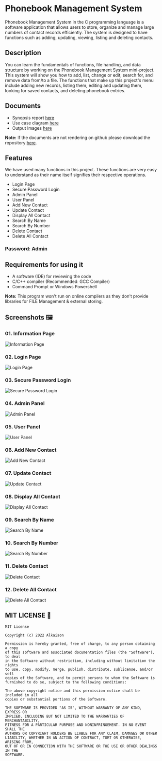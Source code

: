
# Phonebook Management System

Phonebook Management System in the C programming language is a software application that allows users to store, organize and manage large numbers of contact records efficiently. The system is designed to have functions such as adding, updating, viewing, listing and deleting contacts.

## Description

You can learn the fundamentals of functions, file handling, and data 
structure by working on the Phonebook Management System mini-project. 
This system will show you how to add, list, change or edit, search for, and 
remove data from/to a file. The functions that make up this project's menu 
include adding new records, listing them, editing and updating them, looking 
for saved contacts, and deleting phonebook entries.

## Documents 

- Synopsis report [here](/Documents/PhonebookManagementSystem_Synopsis.pdf)
- Use case diagram [here](/Documents/PhonebookManagementSystem_UseCaseDiagram.pdf)
- Output Images [here](/Images/)

**Note:** If the documents are not rendering on github please download the repository [here](https://github.com/Alkaison/Phonebook-Management-System/archive/refs/heads/main.zip). 

## Features 

We have used many functions in this project. These functions are very easy to understand as their name itself signifies their respective operations.

- Login Page
- Secure Password Login
- Admin Panel
- User Panel
- Add New Contact
- Update Contact
- Display All Contact
- Search By Name
- Search By Number
- Delete Contact
- Delete All Contact

### **Password: Admin**

## Requirements for using it

- A software (IDE) for reviewing the code
- C/C++ compiler (Recommended: GCC Compiler)
- Command Prompt or Windows Powershell

**Note:** This program won't run on online compilers as they don't provide libraries for FILE Management & external storing.

## Screenshots 🖼️

### 01. Information Page

![Information Page](https://i.ibb.co/T8thjdf/PMS-01-Information-Page.png)

### 02. Login Page

![Login Page](https://i.ibb.co/BfqPzCL/PMS-02-Login-Page.png)

### 03. Secure Password Login

![Secure Password Login](https://i.ibb.co/kJT6R4J/PMS-03-Secure-Password.png)

### 04. Admin Panel

![Admin Panel](https://i.ibb.co/BNP4Rns/PMS-04-Admin-Panel.png)

### 05. User Panel

![User Panel](https://i.ibb.co/FqZ35cm/PMS-05-User-Panel.png)

### 06. Add New Contact

![Add New Contact](https://i.ibb.co/nfR06x6/PMS-06-Add-New-Contact.png)

### 07. Update Contact

![Update Contact](https://i.ibb.co/vkh7bYF/PMS-07-Update-Contact.png)

### 08. Display All Contact

![Display All Contact](https://i.ibb.co/vJCXBsw/PMS-08-Display-All-Contacts.png)

### 09. Search By Name

![Search By Name](https://i.ibb.co/CtvLXSH/PMS-09-Search-By-Name.png)

### 10. Search By Number

![Search By Number](https://i.ibb.co/WsRSZjK/PMS-10-Search-By-Number.png)

### 11. Delete Contact

![Delete Contact](https://i.ibb.co/1zzcpcQ/PMS-11-Delete-Contact.png)

### 12. Delete All Contact

![Delete All Contact](https://i.ibb.co/Smbmhb9/PMS-12-Delete-All-Contact.png)

## MIT LICENSE 📔

```LICENSE
MIT License

Copyright (c) 2022 Alkaison

Permission is hereby granted, free of charge, to any person obtaining a copy
of this software and associated documentation files (the "Software"), to deal
in the Software without restriction, including without limitation the rights
to use, copy, modify, merge, publish, distribute, sublicense, and/or sell
copies of the Software, and to permit persons to whom the Software is
furnished to do so, subject to the following conditions:

The above copyright notice and this permission notice shall be included in all
copies or substantial portions of the Software.

THE SOFTWARE IS PROVIDED "AS IS", WITHOUT WARRANTY OF ANY KIND, EXPRESS OR
IMPLIED, INCLUDING BUT NOT LIMITED TO THE WARRANTIES OF MERCHANTABILITY,
FITNESS FOR A PARTICULAR PURPOSE AND NONINFRINGEMENT. IN NO EVENT SHALL THE
AUTHORS OR COPYRIGHT HOLDERS BE LIABLE FOR ANY CLAIM, DAMAGES OR OTHER
LIABILITY, WHETHER IN AN ACTION OF CONTRACT, TORT OR OTHERWISE, ARISING FROM,
OUT OF OR IN CONNECTION WITH THE SOFTWARE OR THE USE OR OTHER DEALINGS IN THE
SOFTWARE.
```
